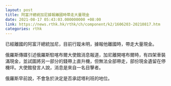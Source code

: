 ```yaml
---
layout: post
title: 阿富汗總統加尼據報離國時帶走大量現金
date: 2021-08-17 05:43:03.000000000 +08:00
link: https://news.rthk.hk/rthk/ch/component/k2/1606203-20210817.htm
categories: rthk
---
```


已經離國的阿富汗總統加尼，目前行蹤未明，據報他離國時，帶走大量現金。

俄羅斯傳媒引述俄羅斯駐喀布爾大使館消息報道，加尼離開喀布爾時，有四架車裝滿現金，並試圖將另一部分的錢帶上直升機，但無法全部帶走，部份現金遺留在停機坪。大使館發言人說，消息是來自一名目擊者。

俄羅斯早前說，不會急於決定是否承認塔利班的地位。
